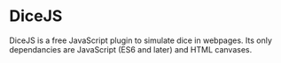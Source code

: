 # DiceJS
DiceJS is a free JavaScript plugin to simulate dice in webpages. Its only dependancies are JavaScript (ES6 and later) and HTML canvases.

